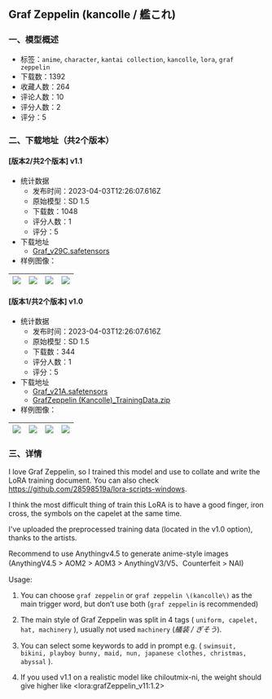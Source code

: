 ## Graf Zeppelin (kancolle / 艦これ)
### 一、模型概述

- 标签：`anime`, `character`, `kantai collection`, `kancolle`, `lora`, `graf zeppelin`
- 下载数：1392
- 收藏人数：264
- 评论人数：10
- 评分人数：2
- 评分：5

### 二、下载地址（共2个版本）

#### [版本2/共2个版本] v1.1

- 统计数据
  - 发布时间：2023-04-03T12:26:07.616Z
  - 原始模型：SD 1.5
  - 下载数：1048
  - 评分人数：1
  - 评分：5
- 下载地址
  - [Graf_v29C.safetensors](https://civitai.com/api/download/models/25165)
- 样例图像：

| <img src="https://image.civitai.com/xG1nkqKTMzGDvpLrqFT7WA/9fbeb043-8277-43c2-a8a8-bf3c9307ae06/width=450/1019019.jpeg" /> | <img src="https://image.civitai.com/xG1nkqKTMzGDvpLrqFT7WA/8db54cec-57cf-4cd8-baa4-d95dc6cd6782/width=450/1019022.jpeg" /> | <img src="https://image.civitai.com/xG1nkqKTMzGDvpLrqFT7WA/0d7b19cd-f844-4ac7-2326-5f7f2a71fd00/width=450/276707.jpeg" /> | <img src="https://image.civitai.com/xG1nkqKTMzGDvpLrqFT7WA/0960db19-b4d4-4bc7-b6fa-bfe1c9136912/width=450/1018994.jpeg" /> |
| ---- | ---- | ---- | ---- |

#### [版本1/共2个版本] v1.0

- 统计数据
  - 发布时间：2023-04-03T12:26:07.616Z
  - 原始模型：SD 1.5
  - 下载数：344
  - 评分人数：1
  - 评分：5
- 下载地址
  - [Graf_v21A.safetensors](https://civitai.com/api/download/models/21995)
  - [GrafZeppelin (Kancolle)_TrainingData.zip](https://civitai.com/api/download/models/21995?type=Training%20Data)
- 样例图像：

| <img src="https://image.civitai.com/xG1nkqKTMzGDvpLrqFT7WA/b4594fd8-3700-48c9-462c-63f6bbc62500/width=450/235390.jpeg" /> | <img src="https://image.civitai.com/xG1nkqKTMzGDvpLrqFT7WA/e94c6bc7-7893-4d83-41d9-3a13bd4a2600/width=450/235384.jpeg" /> | <img src="https://image.civitai.com/xG1nkqKTMzGDvpLrqFT7WA/1b8711ed-a573-4521-8537-42f3d114cd00/width=450/235389.jpeg" /> | <img src="https://image.civitai.com/xG1nkqKTMzGDvpLrqFT7WA/c812692c-90e5-4d82-9a48-ba0284790f00/width=450/235388.jpeg" /> |
| ---- | ---- | ---- | ---- |


### 三、详情
<p>I love Graf Zeppelin, so I trained this model and use to collate and write the LoRA training document. You can also check <a target="_blank" rel="ugc" href="https://github.com/28598519a/lora-scripts-windows">https://github.com/28598519a/lora-scripts-windows</a>.</p><p></p><p>I think the most difficult thing of train this LoRA is to have a good finger, iron cross, the symbols on the capelet at the same time.</p><p></p><p>I've uploaded the preprocessed training data (located in the v1.0 option), thanks to the artists.</p><p></p><p>Recommend to use Anythingv4.5 to generate anime-style images (AnythingV4.5 &gt; AOM2 &gt; AOM3 &gt; AnythingV3/V5、Counterfeit &gt; NAI)</p><p></p><p>Usage:</p><ol><li><p>You can choose <code>graf zeppelin</code> or <code>graf zeppelin \(kancolle\)</code> as the main trigger word, but don’t use both (<code>graf zeppelin</code> is recommended)</p></li><li><p>The main style of Graf Zeppelin was split in 4 tags ( <code>uniform, capelet, hat, machinery</code> ), usually not used <code>machinery</code> (<em>艤装 / ぎそう</em>).</p></li><li><p>You can select some keywords to add in prompt e.g. ( <code>swimsuit, bikini, playboy bunny, maid, nun, japanese clothes, christmas, abyssal</code> ).</p></li><li><p>If you used v1.1 on a realistic model like chiloutmix-ni, the weight should give higher like &lt;lora:grafZeppelin_v11:1.2&gt;</p></li></ol>
